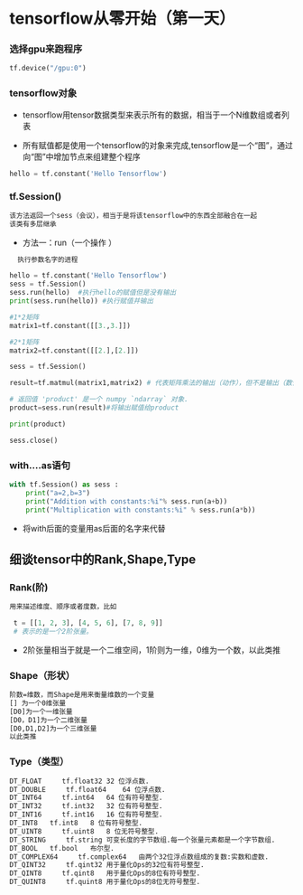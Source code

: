 # tensorflow从零开始（第一天）

### 选择gpu来跑程序

```python
tf.device("/gpu:0")
```
### tensorflow对象

* tensorflow用tensor数据类型来表示所有的数据，相当于一个N维数组或者列表

* 所有赋值都是使用一个tensorflow的对象来完成,tensorflow是一个“图”，通过向“图”中增加节点来组建整个程序

```python
hello = tf.constant('Hello Tensorflow')
```

### tf.Session()

```txt
该方法返回一个sess（会议），相当于是将该tensorflow中的东西全部融合在一起
该类有多层继承
```
* 方法一：run（一个操作 ）

```txt
  执行参数名字的进程
```
```python
hello = tf.constant('Hello Tensorflow')
sess = tf.Session()
sess.run(hello)  #执行hello的赋值但是没有输出
print(sess.run(hello)) #执行赋值并输出
```
```python
#1*2矩阵
matrix1=tf.constant([[3.,3.]])

#2*1矩阵
matrix2=tf.constant([[2.],[2.]])

sess = tf.Session()

result=tf.matmul(matrix1,matrix2) # 代表矩阵乘法的输出（动作），但不是输出（数值）

# 返回值 'product' 是一个 numpy `ndarray` 对象.
product=sess.run(result)#将输出赋值给product

print(product)

sess.close()
```

### with....as语句

```python
with tf.Session() as sess :
    print("a=2,b=3")
    print("Addition with constants:%i"% sess.run(a+b))
    print("Multiplication with constants:%i" % sess.run(a*b))
```
* 将with后面的变量用as后面的名字来代替


## 细谈tensor中的Rank,Shape,Type

### Rank(阶)

 ```txt
用来描述维度、顺序或者度数，比如
```

```python
 t = [[1, 2, 3], [4, 5, 6], [7, 8, 9]]
 # 表示的是一个2阶张量。
 ```
 
 * 2阶张量相当于就是一个二维空间，1阶则为一维，0维为一个数，以此类推

### Shape（形状）

 ```txt
阶数=维数，而Shape是用来衡量维数的一个变量
[] 为一个0维张量
[D0]为一个一维张量
[D0，D1]为一个二维张量
[D0,D1,D2]为一个三维张量
以此类推
 ```

 ### Type（类型）

 ```txt
DT_FLOAT	 tf.float32	32 位浮点数.
DT_DOUBLE	  tf.float64	64 位浮点数.
DT_INT64	 tf.int64	64 位有符号整型.
DT_INT32	 tf.int32	32 位有符号整型.
DT_INT16	 tf.int16	16 位有符号整型.
DT_INT8	  tf.int8	8 位有符号整型.
DT_UINT8	 tf.uint8	8 位无符号整型.
DT_STRING	  tf.string	可变长度的字节数组.每一个张量元素都是一个字节数组.
DT_BOOL	  tf.bool	布尔型.
DT_COMPLEX64	 tf.complex64	由两个32位浮点数组成的复数:实数和虚数.
DT_QINT32	  tf.qint32	用于量化Ops的32位有符号整型.
DT_QINT8	 tf.qint8	用于量化Ops的8位有符号整型.
DT_QUINT8	  tf.quint8	用于量化Ops的8位无符号整型.
```
